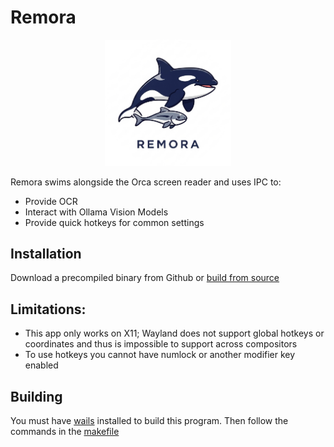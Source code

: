 # Remora 

<p align="center">
  <img src="./docs/remora.png" alt="The Remora Logo; an Orca whale with a fish swimming below it" width="40%"/>
</p>

Remora swims alongside the Orca screen reader and uses IPC to:
- Provide OCR
- Interact with Ollama Vision Models
- Provide quick hotkeys for common settings

## Installation

Download a precompiled binary from Github or [build from source](#building)

## Limitations: 

- This app only works on X11; Wayland does not support global hotkeys or coordinates and thus is impossible to support across compositors
- To use hotkeys you cannot have numlock or another modifier key enabled

## Building

You must have [wails](https://wails.io/docs/gettingstarted/installation) installed to build this program. Then follow the commands in the [makefile](./makefile)
